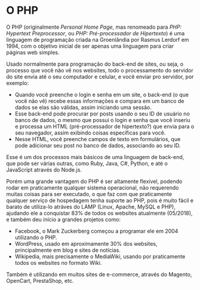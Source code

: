 # O PHP

O PHP (originalmente _Personal Home Page_, mas renomeado para _PHP: Hypertext Preprocessor_, ou _PHP: Pré-processador de Hipertexto_) é uma linguagem de programação criada na Groenlândia por Rasmus Lerdorf em 1994, com o objetivo inicial de ser apenas uma linguagem para criar páginas web simples.

Usado normalmente para programação do back-end de sites, ou seja, o processo que você não vê nos websites, todo o processamento do servidor do site envia até o seu computador e celular, e você enviar pro servidor, por exemplo:

* Quando você preenche o login e senha em um site, o back-end (o que você não vê) recebe essas informações e compara em um banco de dados se elas são válidas, assim iniciando uma sessão.
* Esse back-end pode procurar por posts usando o seu ID de usuário no banco de dados, o mesmo que possui o login e senha que você inseriu e processa um HTML (pré-processador de hipertexto?) que envia para o seu navegador, assim exibindo coisas específicas para você.
* Nesse HTML, você preenche campos de texto em formulários, que pode adicionar seu post no banco de dados, associando ao seu ID.

Esse é um dos processos mais básicos de uma linguagem de back-end, que pode ser várias outras, como Ruby, Java, C#, Python, e até o JavaScript através do Node.js.

Porém uma grande vantagem do PHP é ser altamente flexível, podendo rodar em praticamente qualquer sistema operacional, não requerendo muitas coisas para ser executado, o que faz com que praticamente qualquer serviço de hospedagem tenha suporte ao PHP, pois é muito fácil e barato de utiliza-lo atráves do LAMP (Linux, Apache, MySQL e PHP), ajudando ele a conquistar 83% de todos os websites atualmente (05/2018), e também deu início a grandes projetos como:

* Facebook, o Mark Zuckerberg começou a programar ele em 2004 utilizando o PHP.
* WordPress, usado em aproximamente 30% dos websites, principalmente em blog e sites de notícias.
* Wikipedia, mais precisamente o MediaWiki, usando por praticamente todos os websites no formato Wiki.

Também é utilizando em muitos sites de e-commerce, através do Magento, OpenCart, PrestaShop, etc.
